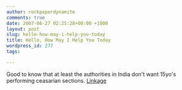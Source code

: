 ```yaml
---
author: rockpaperdynamite
comments: true
date: 2007-06-27 02:25:28+00:00 +1000
layout: post
slug: hello-how-may-i-help-you-today
title: Hello, How May I Help You Today
wordpress_id: 277
tags:

---
```


Good to know that at least the authorities in India don't want 15yo's performing ceasarian sections. [Linkage](http://http://www.msnbc.msn.com/id/19440884/?GT1=10056)
